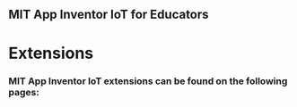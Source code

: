 ## MIT App Inventor IoT for Educators

# Extensions

### MIT App Inventor IoT extensions can be found on the following pages:
